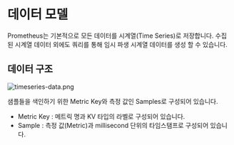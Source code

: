 # 데이터 모델

Prometheus는 기본적으로 모든 데이터를 시계열(Time Series)로 저장합니다.
수집된 시계열 데이터 외에도 쿼리를 통해 임시 파생 시계열 데이터를 생성 할 수 있습니다.

## 데이터 구조
![timeseries-data.png](timeseries-data.png)

샘플들을 색인하기 위한 Metric Key와 측정 값인 Samples로 구성되어 있습니다.
- Metric Key : 메트릭 명과 KV 타입의 라벨로 구성되어 있습니다.
- Sample : 측정 값(Metric)과 millisecond 단위의 타임스탬프로 구성되어 있습니다.
